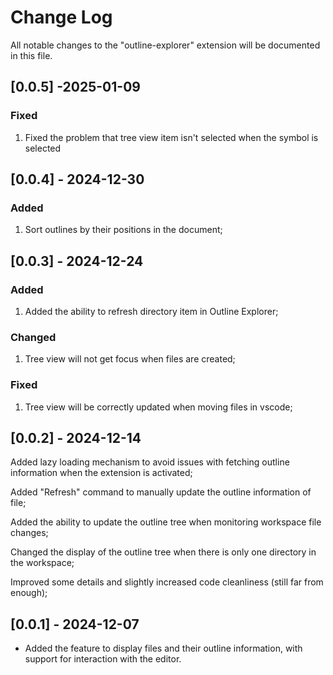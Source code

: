 # Change Log

All notable changes to the "outline-explorer" extension will be documented in this file.

## [0.0.5] -2025-01-09

### Fixed

1. Fixed the problem that tree view item isn't selected when the symbol is selected

## [0.0.4] - 2024-12-30

### Added

1. Sort outlines by their positions in the document;

## [0.0.3] - 2024-12-24

### Added

1. Added the ability to refresh directory item in Outline Explorer;

### Changed

1. Tree view will not get focus when files are created;

### Fixed

1. Tree view will be correctly updated when moving files in vscode;

## [0.0.2] - 2024-12-14

Added lazy loading mechanism to avoid issues with fetching outline information when the extension is activated;

Added "Refresh" command to manually update the outline information of file;

Added the ability to update the outline tree when monitoring workspace file changes;

Changed the display of the outline tree when there is only one directory in the workspace;

Improved some details and slightly increased code cleanliness (still far from enough);

## [0.0.1] - 2024-12-07

- Added the feature to display files and their outline information, with support for interaction with the editor.
